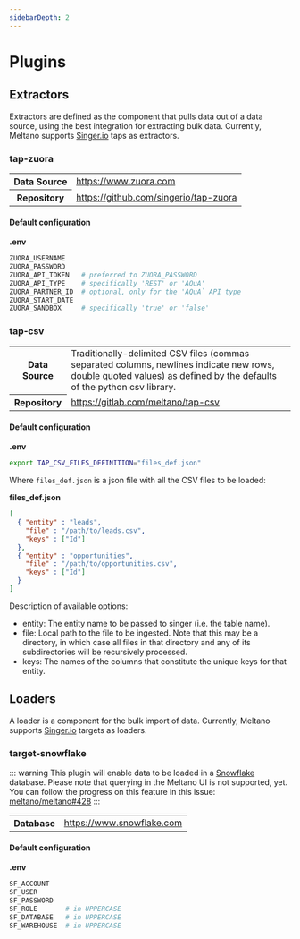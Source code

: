 ```yaml
---
sidebarDepth: 2
---
```


# Plugins

## Extractors

Extractors are defined as the component that pulls data out of a data source, using the best integration for extracting bulk data.
Currently, Meltano supports [Singer.io](https://singer.io) taps as extractors.

### tap-zuora

<table>
  <tr>
    <th>Data Source</th>
    <td><a target="_blank" href="https://www.zuora.com/">https://www.zuora.com</a></td>
  </tr>
  <tr>
    <th>Repository</th>
    <td><a target="_blank" href="https://github.com/singer-io/tap-zuora">https://github.com/singerio/tap-zuora</a></td>
  </tr>
</table>

#### Default configuration

**.env**
```bash
ZUORA_USERNAME
ZUORA_PASSWORD
ZUORA_API_TOKEN   # preferred to ZUORA_PASSWORD
ZUORA_API_TYPE    # specifically 'REST' or 'AQuA'
ZUORA_PARTNER_ID  # optional, only for the 'AQuA` API type
ZUORA_START_DATE
ZUORA_SANDBOX     # specifically 'true' or 'false'
```

### tap-csv

<table>
  <tr>
    <th>Data Source</th>
    <td>Traditionally-delimited CSV files (commas separated columns, newlines indicate new rows, double quoted values) as defined by the defaults of the python csv library.</td>
  </tr>
  <tr>
    <th>Repository</th>
    <td><a target="_blank" href="https://gitlab.com/meltano/tap-csv">https://gitlab.com/meltano/tap-csv</a></td>
  </tr>
</table>

#### Default configuration

**.env**
```bash
export TAP_CSV_FILES_DEFINITION="files_def.json"
```

Where `files_def.json` is a json file with all the CSV files to be loaded:

**files_def.json**
```json
[
  { "entity" : "leads",
    "file" : "/path/to/leads.csv",
    "keys" : ["Id"]
  },
  { "entity" : "opportunities",
    "file" : "/path/to/opportunities.csv",
    "keys" : ["Id"]
  }
]
```

Description of available options:
  - entity: The entity name to be passed to singer (i.e. the table name).
  - file: Local path to the file to be ingested. Note that this may be a directory, in which case all files in that directory and any of its subdirectories will be recursively processed.
  - keys: The names of the columns that constitute the unique keys for that entity.

## Loaders

A loader is a component for the bulk import of data. Currently, Meltano supports [Singer.io](https://singer.io) targets as loaders.

### target-snowflake

::: warning
This plugin will enable data to be loaded in a [Snowflake](https://www.snowflake.com) database. Please note that querying in the Meltano UI is not supported, yet.
You can follow the progress on this feature in this issue: [meltano/meltano#428](https://gitlab.com/meltano/meltano/issues/428)
:::

<table>
  <tr>
    <th>Database</th>
    <td><a target="_blank" href="https://www.snowflake.com/">https://www.snowflake.com</a></td>
  </tr>
</table>

#### Default configuration

**.env**
```bash
SF_ACCOUNT
SF_USER
SF_PASSWORD
SF_ROLE       # in UPPERCASE
SF_DATABASE   # in UPPERCASE
SF_WAREHOUSE  # in UPPERCASE
```
